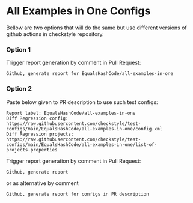 # All Examples in One Configs

Bellow are two options that will do the same but use different versions
of github actions in checkstyle repository.


### Option 1
Trigger report generation by comment in Pull Request:
```
Github, generate report for EqualsHashCode/all-examples-in-one
```

### Option 2

Paste below given to PR description to use such test configs:
```
Report label: EqualsHashCode/all-examples-in-one
Diff Regression config: https://raw.githubusercontent.com/checkstyle/test-configs/main/EqualsHashCode/all-examples-in-one/config.xml
Diff Regression projects: https://raw.githubusercontent.com/checkstyle/test-configs/main/EqualsHashCode/all-examples-in-one/list-of-projects.properties
```

Trigger report generation by comment in Pull Request:
```
Github, generate report
```
or as alternative by comment
```
Github, generate report for configs in PR description
```
